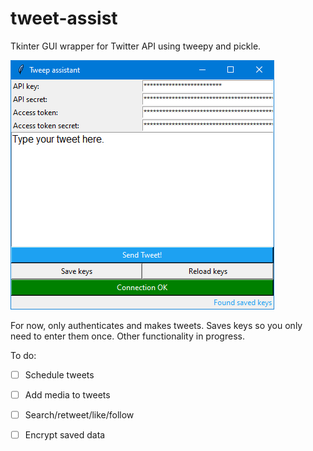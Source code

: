 # tweet-assist
Tkinter GUI wrapper for Twitter API using tweepy and pickle.

![Screenshot](https://raw.githubusercontent.com/alienemoji/tweet-assist/master/screenshot.png)

For now, only authenticates and makes tweets. Saves keys so you only need to enter them once.
Other functionality in progress.

To do:

- [ ] Schedule tweets

- [ ] Add media to tweets

- [ ] Search/retweet/like/follow

- [ ] Encrypt saved data

